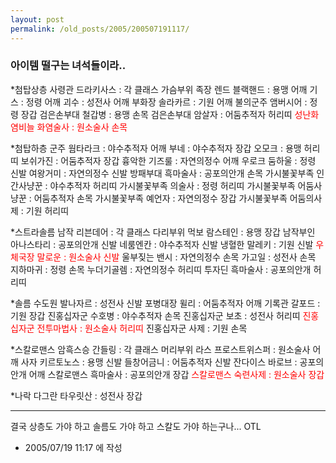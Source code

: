 ```yaml
---
layout: post
permalink: /old_posts/2005/200507191117/
---
```


### 아이템 떨구는 녀석들이라..

*첨탑상층
사령관 드라키사스 : 각 클래스 가슴부위
족장 렌드 블랙핸드 : 용맹 어깨
기스 : 정령 어깨
괴수 : 성전사 어깨
부화장 솔라카르 : 기원 어깨
불의군주 앰버시어 : 정령 장갑
검은손부대 철갑병 : 용맹 손목
검은손부대 암살자 : 어둠추적자 허리띠
<font color="#ff0000">성난화염비늘 화염술사 : 원소술사 손목</font>

*첨탑하층
군주 웜타라크 : 야수추적자 어깨
부네 : 야수추적자 장갑
오모크 : 용맹 허리띠
보쉬가진 : 어둠추적자 장갑
흉악한 기즈룰 : 자연의정수 어깨
우로크 둠하울 : 정령 신발
여왕거미 : 자연의정수 신발
방패부대 흑마술사 : 공포의안개 손목
가시불꽃부족 인간사냥꾼 : 야수추적자 허리띠
가시불꽃부족 의술사 : 정령 허리띠
가시불꽃부족 어둠사냥꾼 : 어둠추적자 손목
가시불꽃부족 예언자 : 자연의정수 장갑
가시불꽃부족 어둠의사제 : 기원 허리띠

*스트라솔름
남작 리븐데어 : 각 클래스 다리부위
먹보 람스테인 : 용맹 장갑
남작부인 아나스타리 : 공포의안개 신발
네룸엔칸 : 야수추적자 신발
냉혈한 말레키 : 기원 신발
<font color="#ff0000">우체국장 말로운 : 원소술사 신발</font>
울부짖는 밴시 : 자연의정수 손목
가고일 : 성전사 손목
지하마귀 : 정령 손목
누더기골렘 : 자연의정수 허리띠
투자딘 흑마술사 : 공포의안개 허리띠

*솔름 수도원
발나자르 : 성전사 신발
포병대장 윌리 : 어둠추적자 어깨
기록관 갈포드 : 기원 장갑
진홍십자군 수호병 : 야수추적자 손목
진홍십자군 보초 : 성전사 허리띠
<font color="#ff0000">진홍십자군 전투마법사 : 원소술사 허리띠</font>
진홍십자군 사제 : 기원 손목

*스칼로맨스
암흑스승 간들링 : 각 클래스 머리부위
라스 프로스트위스퍼 : 원소술사 어깨
사자 키르토노스 : 용맹 신발
들창어금니 : 어둠추적자 신발
잔다이스 바로브 : 공포의안개 어깨
스칼로맨스 흑마술사 : 공포의안개 장갑
<font color="#ff0000">스칼로맨스 숙련사제 : 원소술사 장갑</font>

*나락
다그란 타우릿산 : 성전사 장갑

----------------------------------------
결국 상층도 가야 하고 솔름도 가야 하고 스칼도 가야 하는구나... OTL






- 2005/07/19 11:17 에 작성